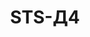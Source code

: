 ﻿---
title: "STS-Д4"
type: "wood"
price: "0"
price_door: "2350"
price_complect: "3830"
size: "2000мм*600мм, 2000мм*700мм 2000мм*800мм, 2000мм*900мм"
picture: door29.jpg
description: " Стоевые и поперечные детали – брус сосновый
Покрытие – экошпон
Декоры( Складская программа) – венге,капучино, лиственница
Стекло: глянец, матовое 
Толщина полотна –  40 мм                                                                                                             В комплект входит (полотно 1 шт. коробочный брус 2,5 шт. доборная планка 2,5шт. наличник 5шт.)"
---

